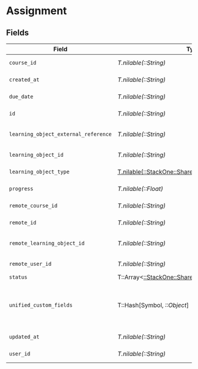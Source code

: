 # Assignment


## Fields

| Field                                                                                             | Type                                                                                              | Required                                                                                          | Description                                                                                       | Example                                                                                           |
| ------------------------------------------------------------------------------------------------- | ------------------------------------------------------------------------------------------------- | ------------------------------------------------------------------------------------------------- | ------------------------------------------------------------------------------------------------- | ------------------------------------------------------------------------------------------------- |
| `course_id`                                                                                       | *T.nilable(::String)*                                                                             | :heavy_minus_sign:                                                                                | The course ID associated with this assignment                                                     | 16873-ENG-1                                                                                       |
| `created_at`                                                                                      | *T.nilable(::String)*                                                                             | :heavy_minus_sign:                                                                                | The date the assignment was created                                                               | 2021-07-21T14:00:00.000Z                                                                          |
| `due_date`                                                                                        | *T.nilable(::String)*                                                                             | :heavy_minus_sign:                                                                                | The date the assignment is due to be completed                                                    | 2021-07-21T14:00:00.000Z                                                                          |
| `id`                                                                                              | *T.nilable(::String)*                                                                             | :heavy_minus_sign:                                                                                | The ID associated with this assignment                                                            | 123456                                                                                            |
| `learning_object_external_reference`                                                              | *T.nilable(::String)*                                                                             | :heavy_minus_sign:                                                                                | The learning_object_external_reference associated with this assignment                            | e3gd34-23tr21-er234-345er56                                                                       |
| `learning_object_id`                                                                              | *T.nilable(::String)*                                                                             | :heavy_minus_sign:                                                                                | The learning_object_id associated with this assignment                                            | e3gd34-23tr21-er234-345er56                                                                       |
| `learning_object_type`                                                                            | [T.nilable(::StackOne::Shared::LearningObjectType)](../../models/shared/learningobjecttype.md)    | :heavy_minus_sign:                                                                                | The learning object type of the assignment                                                        |                                                                                                   |
| `progress`                                                                                        | *T.nilable(::Float)*                                                                              | :heavy_minus_sign:                                                                                | The progress associated with this assigment                                                       | 40                                                                                                |
| `remote_course_id`                                                                                | *T.nilable(::String)*                                                                             | :heavy_minus_sign:                                                                                | Provider's unique identifier of the course related to the assignment                              | e3cb75bf-aa84-466e-a6c1-b8322b257a48                                                              |
| `remote_id`                                                                                       | *T.nilable(::String)*                                                                             | :heavy_minus_sign:                                                                                | Provider's unique identifier                                                                      | 8187e5da-dc77-475e-9949-af0f1fa4e4e3                                                              |
| `remote_learning_object_id`                                                                       | *T.nilable(::String)*                                                                             | :heavy_minus_sign:                                                                                | Provider's unique identifier of the learning object related to the assignment                     | e3cb55bf-aa84-466e-a6c1-b8302b257a49                                                              |
| `remote_user_id`                                                                                  | *T.nilable(::String)*                                                                             | :heavy_minus_sign:                                                                                | Provider's unique identifier of the user related to the assignment                                | e3cb75bf-aa84-466e-a6c1-b8322b257a48                                                              |
| `status`                                                                                          | T::Array<[::StackOne::Shared::AssignmentStatusEnum](../../models/shared/assignmentstatusenum.md)> | :heavy_minus_sign:                                                                                | The status of the assignment                                                                      |                                                                                                   |
| `unified_custom_fields`                                                                           | T::Hash[Symbol, *::Object*]                                                                       | :heavy_minus_sign:                                                                                | Custom Unified Fields configured in your StackOne project                                         | {<br/>"my_project_custom_field_1": "REF-1236",<br/>"my_project_custom_field_2": "some other value"<br/>} |
| `updated_at`                                                                                      | *T.nilable(::String)*                                                                             | :heavy_minus_sign:                                                                                | The date the assignment was last updated                                                          | 2021-07-21T14:00:00.000Z                                                                          |
| `user_id`                                                                                         | *T.nilable(::String)*                                                                             | :heavy_minus_sign:                                                                                | The user ID associated with this assignment                                                       | c28xyrc55866bvuv                                                                                  |